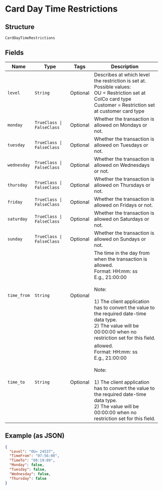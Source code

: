 
# Card Day Time Restrictions

## Structure

`CardDayTimeRestrictions`

## Fields

| Name | Type | Tags | Description |
|  --- | --- | --- | --- |
| `level` | `String` | Optional | Describes at which level the restriction is set at.<br>Possible values:<br>OU = Restriction set at ColCo card type<br>Customer = Restriction set at customer card type |
| `monday` | `TrueClass \| FalseClass` | Optional | Whether the transaction is allowed on Mondays or not. |
| `tuesday` | `TrueClass \| FalseClass` | Optional | Whether the transaction is allowed on Tuesdays or not. |
| `wednesday` | `TrueClass \| FalseClass` | Optional | Whether the transaction is allowed on Wednesdays or not. |
| `thursday` | `TrueClass \| FalseClass` | Optional | Whether the transaction is allowed on Thursdays or not. |
| `friday` | `TrueClass \| FalseClass` | Optional | Whether the transaction is allowed on Fridays or not. |
| `saturday` | `TrueClass \| FalseClass` | Optional | Whether the transaction is allowed on Saturdays or not. |
| `sunday` | `TrueClass \| FalseClass` | Optional | Whether the transaction is allowed on Sundays or not. |
| `time_from` | `String` | Optional | The time in the day from when the transaction is allowed.<br>Format: HH:mm: ss<br>E.g., 21:00:00<br><br>Note:<br><br>1) The client application has to convert the value to the required date-time data type.<br>2) The value will be 00:00:00 when no restriction set for this field. |
| `time_to` | `String` | Optional | allowed.<br>Format: HH:mm: ss<br>E.g., 21:00:00<br><br>Note:<br><br>1) The client application has to convert the value to the required date-time data type.<br>2) The value will be 00:00:00 when no restriction set for this field. |

## Example (as JSON)

```json
{
  "Level": "OU= 24537",
  "TimeFrom": "07:56:00",
  "TimeTo": "08:19:09",
  "Monday": false,
  "Tuesday": false,
  "Wednesday": false,
  "Thursday": false
}
```

